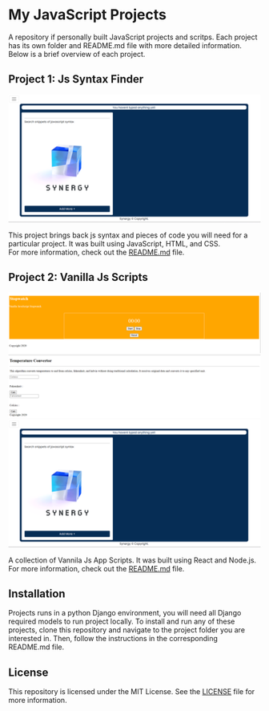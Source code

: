 # My JavaScript Projects

A repository if personally built JavaScript projects and scritps. Each project has its own folder and README.md file with more detailed information. Below is a brief overview of each project.

## Project 1: Js Syntax Finder

![Screenshot of Project 1](https://github.com/aienx/js-archive/blob/main/jsapp4.png)

This project brings back js syntax and pieces of code you will need for a particular project. It was built using JavaScript, HTML, and CSS.   
For more information, check out the [README.md](project1/README.md) file.

## Project 2: Vanilla Js Scripts

![Screenshot of Project 1](https://github.com/aienx/js-archive/blob/main/jsapp1.png)
![Screenshot of Project 1](https://github.com/aienx/js-archive/blob/main/jsapp2.png)
![Screenshot of Project 1](https://github.com/aienx/js-archive/blob/main/jsapp4.png)

A collection of Vannila Js App Scripts. It was built using React and Node.js. For more information, check out the [README.md](project2/README.md) file.


## Installation

Projects runs in a python Django environment, you will need all Django required models to run project locally.
To install and run any of these projects, clone this repository and navigate to the project folder you are interested in. Then, follow the instructions in the corresponding README.md file.

## License

This repository is licensed under the MIT License. See the [LICENSE](LICENSE) file for more information.

